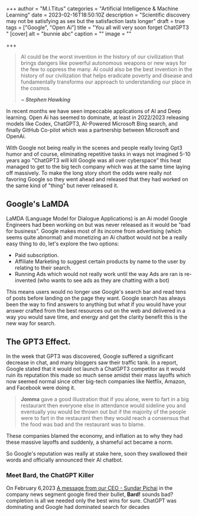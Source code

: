 +++
author = "M.I.Titus"
categories = "Artificial Intelligence & Machine Learning"
date = 2023-02-16T18:50:10Z
description = "Scientific discovery may not be satisfying as sex but the satisfaction lasts longer"
draft = true
tags = ["Google", "Open Ai"]
title = "You all will very soon forget ChatGPT3 "
[cover]
alt = "bunnie abc"
caption = ""
image = ""

+++
> AI could be the worst invention in the history of our civilization that brings dangers like powerful autonomous weapons or new ways for the few to oppress the many. AI could also be the best invention in the history of our civilization that helps eradicate poverty and disease and fundamentally transforms our approach to understanding our place in the cosmos.
>
> **_\~ Stephen Hawking_**

In recent months we have seen impeccable applications of AI and Deep learning. Open Ai has seemed to dominate, at least in 2022/2023 releasing models like Codex, ChatGPT3, AI-Powered Microsoft Bing search, and finally GitHub Co-pilot which was a partnership between Microsoft and OpenAi.

With Google not being really in the scenes and people really loving Gpt3 humor and of course, eliminating repetitive tasks in ways not imagined 5-10 years ago "ChatGPT3 will kill Google was all over cyberspace" this heat managed to get to the big tech company which was at the same time laying off massively. To make the long story short the odds were really not favoring Google so they went ahead and released that they had worked on the same kind of "thing" but never released it.

## Google's LaMDA

LaMDA (Language Model for Dialogue Applications) is an Ai model Google Engineers had been working on but was never released as it would be "bad for business". Google makes most of its income from advertising (which seems quite abnormal) and monetizing an Ai chatbot would not be a really easy thing to do, let's explore the two options:

* Paid subscription.
* Affiliate Marketing to suggest certain products by name to the user by relating to their search.
* Running Ads which would not really work until the way Ads are ran is re-invented (who wants to see ads as they are chatting with a bot)

This means users would no longer use Google's search bar and read tens of posts before landing on the page they want. Google search has always been the way to find answers to anything but what if you would have your answer crafted from the best resources out on the web and delivered in a way you would save time, and energy and get the clarity benefit this is the new way for search. 

## The GPT3 Effect.

In the week that GPT3 was discovered, Google suffered a significant decrease in chat, and many bloggers saw their traffic tank. In a report, Google stated that it would not launch a ChatGPT3 competitor as it would ruin its reputation this made so much sense amidst their mass layoffs which now seemed normal since other big-tech companies like Netflix, Amazon, and Facebook were doing it. 

> **Jomma** gave a good illustration that if you alone, were to fart in a big restaurant then everyone else in attendance would sideline you and eventually you would be thrown out but if the majority of the people were to fart in the restaurant then they would reach a consensus that the food was bad and the restaurant was to blame.

These companies blamed the economy, and inflation as to why they had these massive layoffs and suddenly, a shameful act became a norm.

So Google's reputation was really at stake here, soon they swallowed their words and officially announced their AI chatbot.

### Meet Bard, the ChatGPT Killer

On February 6,2023 [A message from our CEO - Sundar Pichai]() in the company news segment google fired their bullet, **Bard!** sounds bad? completion is all we needed only the best wins for sure. ChatGPT was dominating and Google had dominated search for decades